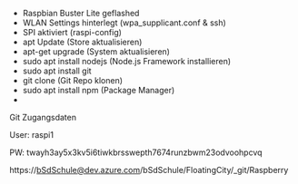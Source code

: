 * Raspbian Buster Lite geflashed
* WLAN Settings hinterlegt (wpa_supplicant.conf & ssh)
* SPI aktiviert (raspi-config)
* apt Update (Store aktualisieren)
* apt-get upgrade (System aktualisieren)
* sudo apt install nodejs (Node.js Framework installieren)
* sudo apt install git
* git clone (Git Repo klonen)
* sudo apt install npm (Package Manager)
* 




Git Zugangsdaten

User: raspi1

PW: twayh3ay5x3kv5i6tiwkbrsswepth7674runzbwm23odvoohpcvq

https://bSdSchule@dev.azure.com/bSdSchule/FloatingCity/_git/Raspberry